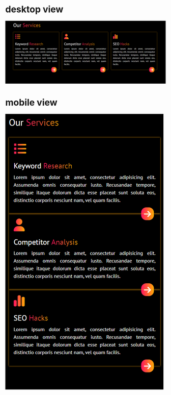 # desktop view
![voorbeeld afbeelding](images/mockup.png)

# mobile view
![voorbeeld afbeelding](images/mockupMobile.png)